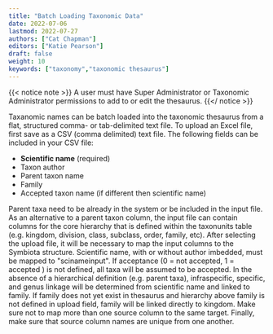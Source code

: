 ```yaml
---
title: "Batch Loading Taxonomic Data"
date: 2022-07-06
lastmod: 2022-07-27
authors: ["Cat Chapman"]
editors: ["Katie Pearson"]
draft: false
weight: 10
keywords: ["taxonomy","taxonomic thesaurus"]
---
```


{{< notice note >}}
  A user must have Super Administrator or Taxonomic Administrator permissions to add to or edit the thesaurus.
{{</ notice >}}

Taxanomic names can be batch loaded into the taxonomic thesaurus from a flat, structured comma- or tab-delimited text file. To upload an Excel file, first save as a CSV (comma delimited) text file. The following fields can be included in your CSV file:
* **Scientific name** (required)
* Taxon author
* Parent taxon name
* Family
* Accepted taxon name (if different then scientific name)

Parent taxa need to be already in the system or be included in the input file. As an alternative to a parent taxon column, the input file can contain columns for the core hierarchy that is defined within the taxonunits table (e.g. kingdom, division, class, subclass, order, family, etc). After selecting the upload file, it will be necessary to map the input columns to the Symbiota structure. Scientific name, with or without author imbedded, must be mapped to "scinameinput". If acceptance (0 = not accepted, 1 = accepted ) is not defined, all taxa will be assumed to be accepted. In the absence of a hierarchical definition (e.g. parent taxa), infraspecific, specific, and genus linkage will be determined from scientific name and linked to family. If family does not yet exist in thesaurus and hierarchy above family is not defined in upload field, family will be linked directly to kingdom. Make sure not to map more than one source column to the same target. Finally, make sure that source column names are unique from one another.
